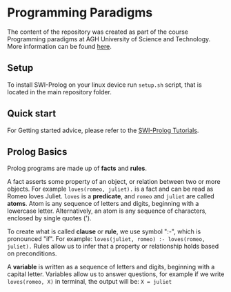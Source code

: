 # Programming Paradigms

The content of the repository was created as part of the course Programming paradigms at AGH University of Science and Technology. More information can be found <a href="https://ai.ia.agh.edu.pl/wiki/pl:prolog:start">here</a>.

## Setup

To install SWI-Prolog on your linux device run ```setup.sh``` script, that is located in the main repository folder.

## Quick start

For Getting started advice, please refer to the <a href="http://www.swi-prolog.org/pldoc/man?section=quickstart">SWI-Prolog Tutorials</a>.

## Prolog Basics

Prolog programs are made up of **facts** and **rules**. 

A fact asserts some property of an object, or relation between two or more objects. For example ```loves(romeo, juliet).``` is a fact and can be read as Romeo loves Juliet. ```loves``` is a **predicate**, and ```romeo``` and ```juliet``` are called **atoms**. Atom is any sequence of letters and digits, beginning with a lowercase letter. Alternatively, an atom is any sequence of characters, enclosed by single quotes ('). 

To create what is called **clause** or **rule**, we use symbol ":-", which is pronounced "if". For example: ```loves(juliet, romeo) :- loves(romeo, juliet).``` Rules allow us to infer that a property or relationship holds based on preconditions.

A **variable** is written as a sequence of letters and digits, beginning with a capital letter. Variables allow us to answer questions, for example if we write ```loves(romeo, X)``` in terminal, the output will be: ```X = juliet```
